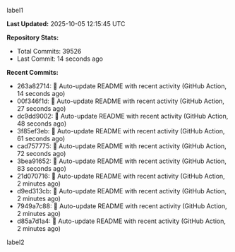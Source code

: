 
label1 
<!-- ACTIVITY_START -->
**Last Updated:** 2025-10-05 12:15:45 UTC

**Repository Stats:**
- Total Commits: 39526
- Last Commit: 14 seconds ago

**Recent Commits:**
- 263a82714: 🤖 Auto-update README with recent activity (GitHub Action, 14 seconds ago)
- 00f346f1d: 🤖 Auto-update README with recent activity (GitHub Action, 27 seconds ago)
- dc9dd9002: 🤖 Auto-update README with recent activity (GitHub Action, 48 seconds ago)
- 3f85ef3eb: 🤖 Auto-update README with recent activity (GitHub Action, 61 seconds ago)
- cad757775: 🤖 Auto-update README with recent activity (GitHub Action, 72 seconds ago)
- 3bea91652: 🤖 Auto-update README with recent activity (GitHub Action, 83 seconds ago)
- 21d070716: 🤖 Auto-update README with recent activity (GitHub Action, 2 minutes ago)
- d9ed313cb: 🤖 Auto-update README with recent activity (GitHub Action, 2 minutes ago)
- 7949a7c88: 🤖 Auto-update README with recent activity (GitHub Action, 2 minutes ago)
- d85a7d1a4: 🤖 Auto-update README with recent activity (GitHub Action, 2 minutes ago)
<!-- ACTIVITY_END -->

label2
